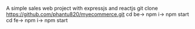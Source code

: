 A simple sales web project with expressjs and reactjs
git clone https://github.com/phantu820/myecommerce.git
cd be-> npm i-> npm start
cd fe-> npm i-> npm start
